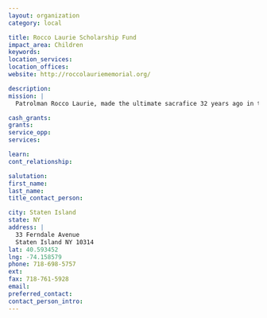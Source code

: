 ```yaml
---
layout: organization
category: local

title: Rocco Laurie Scholarship Fund
impact_area: Children
keywords: 
location_services: 
location_offices: 
website: http://roccolauriememorial.org/

description: 
mission: |
  Patrolman Rocco Laurie, made the ultimate sacrafice 32 years ago in the service of his fellow man. The community of Staten Island still remembers what Rocco stood for. Thirty-two outstanding young Americans have furthered their education with the help of the scholarship that bears Rocco's name. This scholarship has helped and will continue to assist so many worthwhile deserving youngsters.

cash_grants: 
grants: 
service_opp: 
services: 

learn: 
cont_relationship: 

salutation: 
first_name: 
last_name: 
title_contact_person: 

city: Staten Island
state: NY
address: |
  33 Ferndale Avenue  
  Staten Island NY 10314
lat: 40.593452
lng: -74.158579
phone: 718-698-5757
ext: 
fax: 718-761-5928
email: 
preferred_contact: 
contact_person_intro: 
---
```

